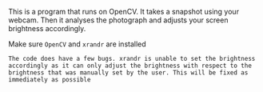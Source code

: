 This is a program that runs on OpenCV.
It takes a snapshot using your webcam.
Then it analyses the photograph and adjusts your screen brightness accordingly.

Make sure `OpenCV` and `xrandr` are installed

`The code does have a few bugs.
xrandr is unable to set the brightness accordingly
as it can only adjust the brightness with respect to the
brightness that was manually set by the user.
This will be fixed as immediately as possible`
